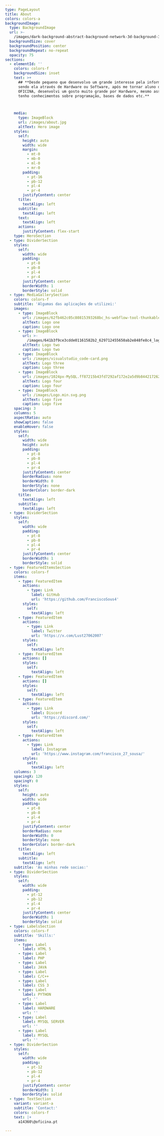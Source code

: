 ```yaml
---
type: PageLayout
title: About
colors: colors-a
backgroundImage:
  type: BackgroundImage
  url: >-
    /images/dark-background-abstract-background-network-3d-background-3840x2160-8324.png
  backgroundSize: cover
  backgroundPosition: center
  backgroundRepeat: no-repeat
  opacity: 75
sections:
  - elementId: ''
    colors: colors-f
    backgroundSize: inset
    text: >+
      ## **Desde pequeno que desenvolvo um grande interesse pela informática,
      sendo ela através de Hardware ou Software, após me tornar aluno da
      OFICINA, desenvolvi um gosto muito grande por Hardware, mesmo assim também
      tenho conhecimentos sobre programação, bases de dados etc.**



    media:
      type: ImageBlock
      url: /images/about.jpg
      altText: Hero image
    styles:
      self:
        height: auto
        width: wide
        margin:
          - mt-0
          - mb-0
          - ml-0
          - mr-0
        padding:
          - pt-16
          - pb-12
          - pl-4
          - pr-4
        justifyContent: center
      title:
        textAlign: left
      subtitle:
        textAlign: left
      text:
        textAlign: left
      actions:
        justifyContent: flex-start
    type: HeroSection
  - type: DividerSection
    styles:
      self:
        width: wide
        padding:
          - pt-8
          - pb-8
          - pl-4
          - pr-4
        justifyContent: center
        borderWidth: 1
        borderStyle: solid
  - type: MediaGallerySection
    colors: colors-f
    subtitle: 'Algumas das aplicações de utilizei:'
    images:
      - type: ImageBlock
        url: /images/62fb462c05c80815393268bc_hs-webflow-tool-thunkable.svg
        altText: Logo one
        caption: Logo one
      - type: ImageBlock
        url: >-
          /images/641b3f9ce3cdde01161582b2_629712455650ab2e848fe8c4_logo-wordpress.png
        altText: Logo two
        caption: Logo two
      - type: ImageBlock
        url: /images/visualstudio_code-card.png
        altText: Logo three
        caption: Logo three
      - type: ImageBlock
        url: /images/1024px-MySQL.ff87215b43fd7292af172e2a5d9b844217262571.png
        altText: Logo four
        caption: Logo four
      - type: ImageBlock
        url: /images/Logo.min.svg.png
        altText: Logo five
        caption: Logo five
    spacing: 3
    columns: 5
    aspectRatio: auto
    showCaption: false
    enableHover: false
    styles:
      self:
        width: wide
        height: auto
        padding:
          - pt-8
          - pb-8
          - pl-4
          - pr-4
        justifyContent: center
        borderRadius: none
        borderWidth: 0
        borderStyle: none
        borderColor: border-dark
      title:
        textAlign: left
      subtitle:
        textAlign: left
  - type: DividerSection
    styles:
      self:
        width: wide
        padding:
          - pt-8
          - pb-8
          - pl-4
          - pr-4
        justifyContent: center
        borderWidth: 1
        borderStyle: solid
  - type: FeaturedItemsSection
    colors: colors-f
    items:
      - type: FeaturedItem
        actions:
          - type: Link
            label: GitHub
            url: 'https://github.com/FranciscoSous4'
        styles:
          self:
            textAlign: left
      - type: FeaturedItem
        actions:
          - type: Link
            label: Twitter
            url: 'https://x.com/Lust27062007'
        styles:
          self:
            textAlign: left
      - type: FeaturedItem
        actions: []
        styles:
          self:
            textAlign: left
      - type: FeaturedItem
        actions: []
        styles:
          self:
            textAlign: left
      - type: FeaturedItem
        actions:
          - type: Link
            label: Discord
            url: 'https://discord.com/'
        styles:
          self:
            textAlign: left
      - type: FeaturedItem
        actions:
          - type: Link
            label: Instagram
            url: 'https://www.instagram.com/francisco_27_sousa/'
        styles:
          self:
            textAlign: left
    columns: 3
    spacingX: 120
    spacingY: 0
    styles:
      self:
        height: auto
        width: wide
        padding:
          - pt-8
          - pb-8
          - pl-4
          - pr-4
        justifyContent: center
        borderRadius: none
        borderWidth: 0
        borderStyle: none
        borderColor: border-dark
      title:
        textAlign: left
      subtitle:
        textAlign: left
    subtitle: 'As minhas rede socias:'
  - type: DividerSection
    styles:
      self:
        width: wide
        padding:
          - pt-12
          - pb-12
          - pl-4
          - pr-4
        justifyContent: center
        borderWidth: 1
        borderStyle: solid
  - type: LabelsSection
    colors: colors-f
    subtitle: 'Skills:'
    items:
      - type: Label
        label: HTML 5
      - type: Label
        label: PHP
      - type: Label
        label: JAVA
      - type: Label
        label: C/C++
      - type: Label
        label: CSS 3
      - type: Label
        label: PYTHON
        url: ''
      - type: Label
        label: HARDWARE
        url: ''
      - type: Label
        label: MYSQL SERVER
        url: ''
      - type: Label
        label: MYSQL
        url: ''
  - type: DividerSection
    styles:
      self:
        width: wide
        padding:
          - pt-12
          - pb-12
          - pl-4
          - pr-4
        justifyContent: center
        borderWidth: 1
        borderStyle: solid
  - type: TextSection
    variant: variant-a
    subtitle: 'Contact:'
    colors: colors-f
    text: |+
      a14360\@oficina.pt

---
```

